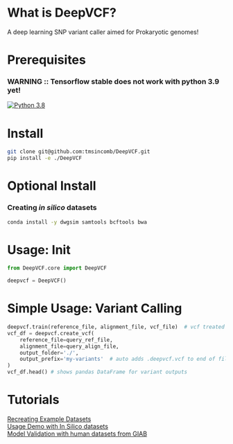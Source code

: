 # What is DeepVCF?
A deep learning SNP variant caller aimed for Prokaryotic genomes!

# Prerequisites
### WARNING :: Tensorflow stable does not work with python 3.9 yet!
[![Python 3.8](https://img.shields.io/badge/python-3.8-blue.svg)](https://www.python.org/downloads/release/python-380/)

# Install
```bash
git clone git@github.com:tmsincomb/DeepVCF.git
pip install -e ./DeepVCF
```

# Optional Install
### Creating *in silico* datasets
```bash
conda install -y dwgsim samtools bcftools bwa
```

# Usage: Init
```Python
from DeepVCF.core import DeepVCF

deepvcf = DeepVCF()
```

# Simple Usage: Variant Calling 
```python
deepvcf.train(reference_file, alignment_file, vcf_file)  # vcf treated as truth 
vcf_df = deepvcf.create_vcf(
    reference_file=query_ref_file,   
    alignment_file=query_align_file,
    output_folder='./',  
    output_prefix='my-variants'  # auto adds .deepvcf.vcf to end of file created
)
vcf_df.head() # shows pandas DataFrame for variant outputs
```

# Tutorials
[Recreating Example Datasets](./jupyter_nb/creating-data-for-usage-demo.ipynb)</br>
[Usage Demo with In Silico datasets](./jupyter_nb/tutorial.ipynb)</br>
[Model Validation with human datasets from GIAB](./jupyter_nb/GIAB-usage-demo.ipynb)</br>
